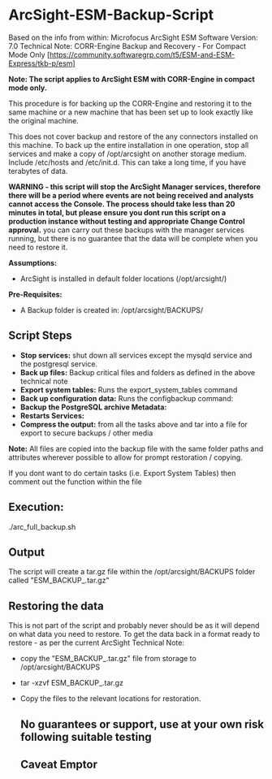 # ArcSight-ESM-Backup-Script #
Based on the info from within:
Microfocus ArcSight ESM Software Version: 7.0 Technical Note: CORR-Engine Backup and Recovery - For Compact Mode Only
[https://community.softwaregrp.com/t5/ESM-and-ESM-Express/tkb-p/esm]

**Note: The script applies to ArcSight ESM with CORR-Engine in compact mode only.**

This procedure is for backing up the CORR-Engine and restoring it to the same machine or a new machine that has been set up to look exactly like the original machine.

This does not cover backup and restore of the any connectors installed on this machine. To back up the entire installation in one operation, stop all services and make a copy of /opt/arcsight on another storage medium. Include /etc/hosts and /etc/init.d. This can take a long time, if you have terabytes of data.

**WARNING - this script will stop the ArcSight Manager services, therefore there will be a period where events are not being received and analysts cannot access the Console. The process should take less than 20 minutes in total, but please ensure you dont run this script on a production instance without testing and appropriate Change Control approval.**
you can carry out these backups with the manager services running, but there is no guarantee that the data will be complete when you need to restore it.

**Assumptions:**
- ArcSight is installed in default folder locations (/opt/arcsight/)



**Pre-Requisites:**
- A Backup folder is created in: /opt/arcsight/BACKUPS/


## Script Steps ##
- **Stop services:** shut down all services except the mysqld service and the postgresql service.
- **Back up files:** Backup critical files and folders as defined in the above technical note
- **Export system tables:** Runs the export_system_tables command
- **Back up configuration data:** Runs the configbackup command:
- **Backup the PostgreSQL archive Metadata:**
- **Restarts Services:**
- **Compress the output:** from all the tasks above and tar into a file for export to secure backups / other media

**Note:** All files are copied into the backup file with the same folder paths and attributes wherever possible to allow for prompt restoration / copying.

If you dont want to do certain tasks (i.e. Export System Tables) then comment out the function within the file


## Execution: ##
./arc_full_backup.sh

## Output ##
The script will create a tar.gz file within the /opt/arcsight/BACKUPS folder called "ESM_BACKUP_<DATE>.tar.gz"
 
## Restoring the data ##
This is not part of the script and probably never should be as it will depend on what data you need to restore.
To get the data back in a format ready to restore - as per the current ArcSight Technical Note:
- copy the "ESM_BACKUP_<DATE>.tar.gz" file from storage to /opt/arcsight/BACKUPS
- tar -xzvf ESM_BACKUP_<DATE>.tar.gz
- Copy the files to the relevant locations for restoration.
  
  
  ## No guarantees or support, use at your own risk following suitable testing ##
  ## Caveat Emptor ##

